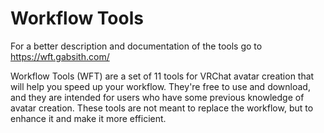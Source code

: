 # Workflow Tools

For a better description and documentation of the tools go to https://wft.gabsith.com/

Workflow Tools (WFT) are a set of 11 tools for VRChat avatar creation that will help you speed up your workflow. They're free to use and download, and they are intended for users who have some previous knowledge of avatar creation. These tools are not meant to replace the workflow, but to enhance it and make it more efficient.